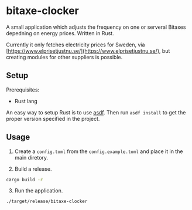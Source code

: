 # bitaxe-clocker
A small application which adjusts the frequency on one or serveral Bitaxes depedning on energy prices. Written in Rust.

Currently it only fetches electricity prices for Sweden, via [https://www.elprisetjustnu.se/](https://www.elprisetjustnu.se/),
but creating modules for other suppliers is possible.

## Setup

Prerequisites:

- Rust lang

An easy way to setup Rust is to use [asdf](https://asdf-vm.com/). Then run `asdf install` to get the proper version specified in the project.

## Usage
1) Create a `config.toml` from the `config.example.toml` and place it in the main diretory.

2) Build a release.

```bash
cargo build -r
```

3) Run the application.

```bash
./target/release/bitaxe-clocker
```
